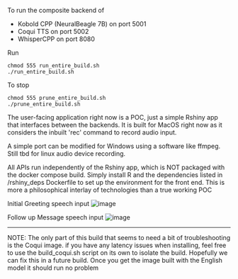 To run the composite backend of
- Kobold CPP (NeuralBeagle 7B) on port 5001
- Coqui TTS on port 5002
- WhisperCPP on port 8080

Run 
```
chmod 555 run_entire_build.sh
./run_entire_build.sh
```

To stop
```
chmod 555 prune_entire_build.sh
./prune_entire_build.sh
```

The user-facing application right now is a POC, just a simple Rshiny app that interfaces between the backends. It is built for MacOS right now as it considers the inbuilt 'rec' command to record audio input.

A simple port can be modified for Windows using a software like ffmpeg. Still tbd for linux audio device recording.

All APIs run independently of the Rshiny app, which is NOT packaged with the docker compose build. Simply install R and the dependencies listed in /rshiny_deps Dockerfile to set up the environment for the front end. This is more a philosophical interlay of technologies than a true working POC

Initial Greeting speech input
![image](https://github.com/snakewizardd/speechToSpeechLLM/assets/83378208/e3656ea0-bd3c-4690-ae72-b5d0f60bd0d1)

Follow up Message speech input
![image](https://github.com/snakewizardd/speechToSpeechLLM/assets/83378208/7192a650-6b2f-457f-b39b-1edc613f8e4f)

___

NOTE: The only part of this build that seems to need a bit of troubleshooting is the Coqui image. if you have any latency issues when installing, feel free to use the build_coqui.sh script on its own to isolate the build. Hopefully we can fix this in a future build. Once you get the image built with the English model it should run no problem